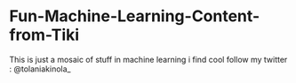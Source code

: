 # Fun-Machine-Learning-Content-from-Tiki
This is just a mosaic of stuff in machine learning i find cool follow my twitter : @tolaniakinola_
